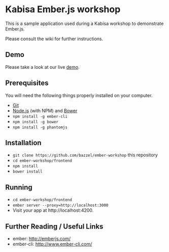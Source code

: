 # Kabisa Ember.js workshop

This is a sample application used during a Kabisa workshop to demonstrate Ember.js.

Please consult the wiki for further instructions.

## Demo
Please take a look at our live [demo](http://kabisa-ember-workshop.herokuapp.com/).

## Prerequisites

You will need the following things properly installed on your computer.

* [Git](http://git-scm.com/)
* [Node.js](http://nodejs.org/) (with NPM) and [Bower](http://bower.io/)
* `npm install -g ember-cli`
* `npm install -g bower`
* `npm install -g phantomjs`

## Installation

* `git clone https://github.com/bazzel/ember-workshop` this
repository
* `cd ember-workshop/frontend`
* `npm install`
* `bower install`

## Running

* `cd ember-workshop/frontend`
* `ember server --proxy=http://localhost:3000`
* Visit your app at http://localhost:4200.


## Further Reading / Useful Links

* ember: http://emberjs.com/
* ember-cli: http://www.ember-cli.com/
